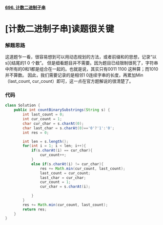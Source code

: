 #### [696. 计数二进制子串](https://leetcode-cn.com/problems/count-binary-substrings/)

# [计数二进制子串]读题很关键

### 解题思路

这道题乍一看，很容易想到可以用动态规划的方法，或者前缀和的思想，记录“以s[i]结尾的1 0 个数”。
但是细看题目并不需要。因为题目已经限制很死了，字符串中所有的0和1都是组合在一起的。也就是说，其实只有0011 1100 这种算；而1010并不算数。
因此，我们需要记录的是相邻1 0连续字串的长度，再累加Min（last_count, cur_count）即可，这一点在官方题解说的很清楚了。

### 代码

```java
class Solution {
    public int countBinarySubstrings(String s) {
        int last_count = 0;
        int cur_count = 1;
        char cur_char = s.charAt(0);
        char last_char = s.charAt(0)=='0'?'1':'0';
        int res = 0;

        int len = s.length();
        for(int i = 1; i < len; i++){
            if(s.charAt(i) == cur_char){
                cur_count++;
            }
            else if(s.charAt(i) != cur_char){
                res += Math.min(cur_count, last_count);
                last_count = cur_count;
                last_char = cur_char;
                cur_count = 1;
                cur_char = s.charAt(i);
                
            }
        } 
        res += Math.min(cur_count, last_count);
        return res; 
    }
}
```